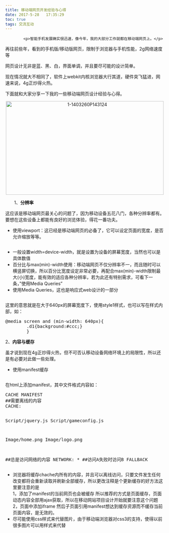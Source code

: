 ```yaml
---
title: 移动端网页开发经验与心得
date: 2017-5-28   17:35:29
toc: true
tags: 交流互动
---
```


			<p>智能手机发展确实很迅速，像今年，我的大部分工作就都在移动端网页上。</p>
<p>再往前些年，看到的手机版/移动版网页，限制于浏览器与手机性能，2g网络速度等</p>
<p>网页设计无非是蓝、黑、白，界面单调，并且要尽可能的设计简单。</p>
<p>现在情况就大不相同了，软件上webkit内核浏览器大行其道，硬件突飞猛进，网速来说，4g正炒得火热。</p>
<p>下面就和大家分享一下我的一些移动端网页设计经验与心得。</p>
<p style="text-align: center;"><a href="http://www.webqianduan.cn/wp-content/uploads/2014/09/1-1403260P143124.jpg"><img class="alignnone size-full wp-image-465" alt="1-1403260P143124" src="http://www.webqianduan.cn/wp-content/uploads/2014/09/1-1403260P143124.jpg" width="500" height="296"></a></p>
<p>　　1、<strong>分辨率</strong></p>
<p>这应该是移动端网页最关心的问题了，因为移动设备五花八门，各种分辨率都有。要想在这些设备上都能有良好的浏览体验，得花一番功夫。</p>
<ul>
<li>使用viewport：这已经是移动端网页的必备了，它可以设定页面的宽度，是否允许缩放等等。</li>
</ul>
<pre><meta name="viewport" content="width=device-width, initial-scale=1.0, maximum-scale=1.0, user-scalable=no"/></pre>
<ul>
<li>一般设置width=device-width，就是设置为设备的屏幕宽度，当然也可以是具体数值</li>
<li>百分比与max(min)-width使用：移动端网页不仅分辨率不一，而且随时可以横竖屏切换，所以百分比宽度设定非常必要，再配合max(min)-width限制最大(小)宽度，能有效的适应各种分辨率，若为此还有特别需求，可看下一条，”使用Media Queries”</li>
<li>使用Media Queries，这也是响应式web设计的一部分</li>
</ul>
<pre><link rel="stylesheet" type="text/css" href="style1.css" media="screen and (min-width: 640px)"></pre>
<p>这里的意思就是在大于640px的屏幕宽度下，使用style1样式，也可以写在样式内部，如：</p>
<pre>@media screen and (min-width: 640px){
        .d1{background:#ccc;}
        }</pre>
<p>2、<strong>内容与缓存</strong></p>
<p>虽才说到现在4g正炒得火热，但不可否认移动设备网络环境上的局限性，所以还是有必要对此做一些处理。</p>
<ul>
<li>使用manifest缓存</li>
</ul>
<pre><html manifest="/mobile.manifest"></pre>
<p>在html上添加manifest，其中文件格式内容如：</p>
<pre>CACHE MANIFEST
##需要离线的内容
CACHE:

Script/jquery.js
Script/gameconfig.js

Image/home.png
Image/logo.png

##总是访问网络的内容
NETWORK:
*
##访问A失败时访问B
FALLBACK</pre>
<ul>
<li>浏览器将缓存chache内所有的内容，并且可以离线访问，只要文件发生任何改变都将会重新读取并刷新全部缓存，所以更改注释是个更新缓存的好方法这里要注意的是<br>
1，添加了manifest的当前网页也会被缓存 所以推荐的方式是页面缓存，页面动态内容全部用ajax获取，所以在移动网站项目设计开始就要注意这个问题<br>
2，页面中添加iframe 然后子页面引用manifest想达到缓存资源而不缓存当前页面内容，是无效的。</li>
<li>尽可能使用css样式来代替图片，由于移动端浏览器对css3的支持，使得以前很多图片可以用样式来代替</li>
</ul>
		
